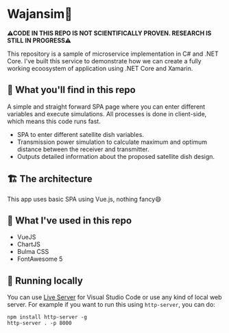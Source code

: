 # Wajansim📡

**⚠CODE IN THIS REPO IS NOT SCIENTIFICALLY PROVEN. RESEARCH IS STILL IN PROGRESS⚠**

This repository is a sample of microservice implementation in C# and .NET Core.
I've built this service to demonstrate how we can create a fully working ecoosystem
of application using .NET Core and Xamarin.

## 🧐 What you'll find in this repo

A simple and straight forward SPA page where you can enter different variables
and execute simulations. All processes is done in client-side, which means
this code runs fast.

- SPA to enter different satellite dish variables.
- Transmission power simulation to calculate maximum and optimum distance between
  the receiver and transmitter.
- Outputs detailed information about the proposed satellite dish design.

## 🏗 The architecture

This app uses basic SPA using Vue.js, nothing fancy😄

## 👻 What I've used in this repo

- VueJS
- ChartJS
- Bulma CSS
- FontAwesome 5

## 🏃‍ Running locally

You can use [Live Server](1) for Visual Studio Code or use any kind of local web server.
For example if you want to run this using `http-server`, you can do:

```
npm install http-server -g
http-server . -p 8000
```

[1]: https://marketplace.visualstudio.com/items?itemName=ritwickdey.LiveServer